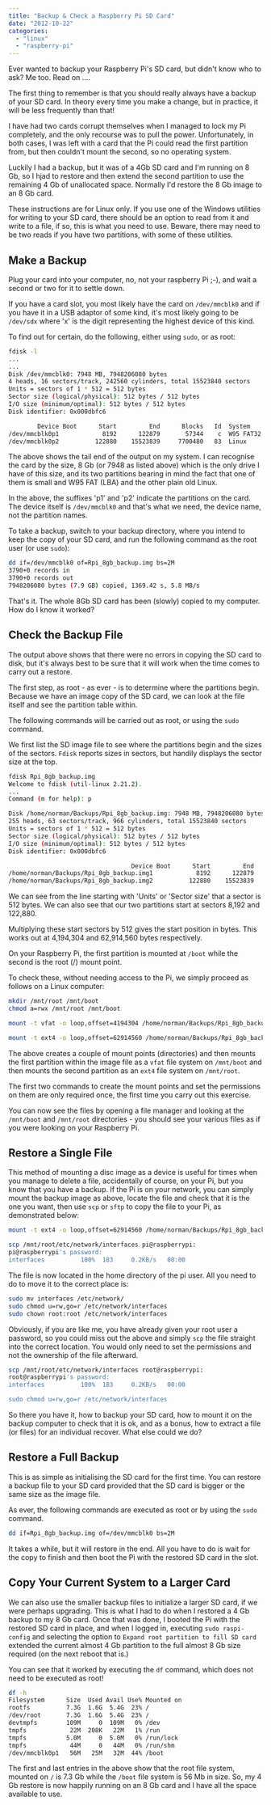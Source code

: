 ```yaml
---
title: "Backup & Check a Raspberry Pi SD Card"
date: "2012-10-22"
categories: 
  - "linux"
  - "raspberry-pi"
---
```


Ever wanted to backup your Raspberry Pi's SD card, but didn't know who to ask? Me too. Read on ....

The first thing to remember is that you should really always have a backup of your SD card. In theory every time you make a change, but in practice, it will be less frequently than that!

I have had two cards corrupt themselves when I managed to lock my Pi completely, and the only recourse was to pull the power. Unfortunately, in both cases, I was left with a card that the Pi could read the first partition from, but then couldn't mount the second, so no operating system.

Luckily I had a backup, but it was of a 4Gb SD card and I'm running on 8 Gb, so I hjad to restore and then extend the second partition to use the remaining 4 Gb of unallocated space. Normally I'd restore the 8 Gb image to an 8 Gb card.

These instructions are for Linux only. If you use one of the Windows utilities for writing to your SD card, there should be an option to read from it and write to a file, if so, this is what you need to use. Beware, there may need to be two reads if you have two partitions, with some of these utilities.

## Make a Backup

Plug your card into your computer, no, not your raspberry Pi ;-), and wait a second or two for it to settle down.

If you have a card slot, you most likely have the card on `/dev/mmcblk0` and if you have it in a USB adaptor of some kind, it's most likely going to be `/dev/sdx` where 'x' is the digit representing the highest device of this kind.

To find out for certain, do the following, either using `sudo`, or as root:

```bash
fdisk -l
...
...
Disk /dev/mmcblk0: 7948 MB, 7948206080 bytes
4 heads, 16 sectors/track, 242560 cylinders, total 15523840 sectors
Units = sectors of 1 * 512 = 512 bytes
Sector size (logical/physical): 512 bytes / 512 bytes
I/O size (minimum/optimal): 512 bytes / 512 bytes
Disk identifier: 0x000dbfc6

        Device Boot      Start         End      Blocks   Id  System
/dev/mmcblk0p1            8192      122879       57344    c  W95 FAT32 (LBA)
/dev/mmcblk0p2          122880    15523839     7700480   83  Linux
```

The above shows the tail end of the output on my system. I can recognise the card by the size, 8 Gb (or 7948 as listed above) which is the only drive I have of this size, and its two partitions bearing in mind the fact that one of them is small and W95 FAT (LBA) and the other plain old Linux.

In the above, the suffixes 'p1' and 'p2' indicate the partitions on the card. The device itself is `/dev/mmcblk0` and that's what we need, the device name, not the partition names.

To take a backup, switch to your backup directory, where you intend to keep the copy of your SD card, and run the following command as the root user (or use `sudo`):

```bash
dd if=/dev/mmcblk0 of=Rpi_8gb_backup.img bs=2M 
3790+0 records in
3790+0 records out
7948206080 bytes (7.9 GB) copied, 1369.42 s, 5.8 MB/s
```

That's it. The whole 8Gb SD card has been (slowly) copied to my computer. How do I know it worked?

## Check the Backup File

The output above shows that there were no errors in copying the SD card to disk, but it's always best to be sure that it will work when the time comes to carry out a restore.

The first step, as root - as ever - is to determine where the partitions begin. Because we have an image copy of the SD card, we can look at the file itself and see the partition table within.

The following commands will be carried out as root, or using the `sudo` command.

We first list the SD image file to see where the partitions begin and the sizes of the sectors. `Fdisk` reports sizes in sectors, but handily displays the sector size at the top.

```bash
fdisk Rpi_8gb_backup.img 
Welcome to fdisk (util-linux 2.21.2).
...
Command (m for help): p

Disk /home/norman/Backups/Rpi_8gb_backup.img: 7948 MB, 7948206080 bytes
255 heads, 63 sectors/track, 966 cylinders, total 15523840 sectors
Units = sectors of 1 * 512 = 512 bytes
Sector size (logical/physical): 512 bytes / 512 bytes
I/O size (minimum/optimal): 512 bytes / 512 bytes
Disk identifier: 0x000dbfc6

                                  Device Boot      Start         End      Blocks   Id  System
/home/norman/Backups/Rpi_8gb_backup.img1            8192      122879       57344    c  W95 FAT32 (LBA)
/home/norman/Backups/Rpi_8gb_backup.img2          122880    15523839     7700480   83  Linux
```

We can see from the line starting with 'Units' or 'Sector size' that a sector is 512 bytes. We can also see that our two partitions start at sectors 8,192 and 122,880.

Multiplying these start sectors by 512 gives the start position in bytes. This works out at 4,194,304 and 62,914,560 bytes respectively.

On your Raspberry Pi, the first partition is mounted at `/boot` while the second is the root (/) mount point.

To check these, without needing access to the Pi, we simply proceed as follows on a Linux computer:

```bash
mkdir /mnt/root /mnt/boot
chmod a=rwx /mnt/root /mnt/boot

mount -t vfat -o loop,offset=4194304 /home/norman/Backups/Rpi_8gb_backup.img /mnt/boot

mount -t ext4 -o loop,offset=62914560 /home/norman/Backups/Rpi_8gb_backup.img /mnt/root
```

The above creates a couple of mount points (directories) and then mounts the first partition within the image file as a `vfat` file system on `/mnt/boot` and then mounts the second partition as an `ext4` file system on `/mnt/root`.

The first two commands to create the mount points and set the permissions on them are only required once, the first time you carry out this exercise.

You can now see the files by opening a file manager and looking at the `/mnt/boot` and `/mnt/root` directories - you should see your various files as if you were looking on your Raspberry Pi.

## Restore a Single File

This method of mounting a disc image as a device is useful for times when you manage to delete a file, accidentally of course, on your Pi, but you know that you have a backup. If the Pi is on your network, you can simply mount the backup image as above, locate the file and check that it is the one you want, then use `scp` or `sftp` to copy the file to your Pi, as demonstrated below:

```bash
mount -t ext4 -o loop,offset=62914560 /home/norman/Backups/Rpi_8gb_backup.img /mnt/root

scp /mnt/root/etc/network/interfaces pi@raspberrypi:
pi@raspberrypi's password: 
interfaces          100%  183     0.2KB/s   00:00
```

The file is now located in the home directory of the pi user. All you need to do to move it to the correct place is:

```bash
sudo mv interfaces /etc/network/
sudo chmod u=rw,go=r /etc/network/interfaces
sudo chown root:root /etc/network/interfaces
```

Obviously, if you are like me, you have already given your root user a password, so you could miss out the above and simply `scp` the file straight into the correct location. You would only need to set the permissions and not the ownership of the file afterward.

```bash
scp /mnt/root/etc/network/interfaces root@raspberrypi:
root@raspberrypi's password: 
interfaces          100%  183     0.2KB/s   00:00

sudo chmod u=rw,go=r /etc/network/interfaces
```

So there you have it, how to backup your SD card, how to mount it on the backup computer to check that it is ok, and as a bonus, how to extract a file (or files) for an individual recover. What else could we do?

## Restore a Full Backup

This is as simple as initialising the SD card for the first time. You can restore a backup file to your SD card provided that the SD card is bigger or the same size as the image file.

As ever, the following commands are executed as root or by using the `sudo` command.

```bash
dd if=Rpi_8gb_backup.img of=/dev/mmcblk0 bs=2M
```

It takes a while, but it will restore in the end. All you have to do is wait for the copy to finish and then boot the Pi with the restored SD card in the slot.

## Copy Your Current System to a Larger Card

We can also use the smaller backup files to initialize a larger SD card, if we were perhaps upgrading. This is what I had to do when I restored a 4 Gb backup to my 8 Gb card. Once that was done, I booted the Pi with the restored SD card in place, and when I logged in, executing `sudo raspi-config` and selecting the option to `Expand root partition to fill SD card` extended the current almost 4 Gb partition to the full almost 8 Gb size required (on the next reboot that is.)

You can see that it worked by executing the `df` command, which does not need to be executed as root!

```bash
df -h
Filesystem      Size  Used Avail Use% Mounted on
rootfs          7.3G  1.6G  5.4G  23% /
/dev/root       7.3G  1.6G  5.4G  23% /
devtmpfs        109M     0  109M   0% /dev
tmpfs            22M  208K   22M   1% /run
tmpfs           5.0M     0  5.0M   0% /run/lock
tmpfs            44M     0   44M   0% /run/shm
/dev/mmcblk0p1   56M   25M   32M  44% /boot
```

The first and last entries in the above show that the root file system, mounted on `/` is 7.3 Gb while the `/boot` file system is 56 Mb in size. So, my 4 Gb restore is now happily running on an 8 Gb card and I have all the space available to use.
